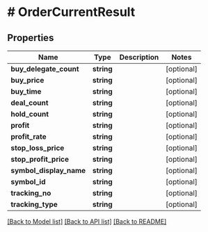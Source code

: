 # # OrderCurrentResult

## Properties

Name | Type | Description | Notes
------------ | ------------- | ------------- | -------------
**buy_delegate_count** | **string** |  | [optional]
**buy_price** | **string** |  | [optional]
**buy_time** | **string** |  | [optional]
**deal_count** | **string** |  | [optional]
**hold_count** | **string** |  | [optional]
**profit** | **string** |  | [optional]
**profit_rate** | **string** |  | [optional]
**stop_loss_price** | **string** |  | [optional]
**stop_profit_price** | **string** |  | [optional]
**symbol_display_name** | **string** |  | [optional]
**symbol_id** | **string** |  | [optional]
**tracking_no** | **string** |  | [optional]
**tracking_type** | **string** |  | [optional]

[[Back to Model list]](../../README.md#models) [[Back to API list]](../../README.md#endpoints) [[Back to README]](../../README.md)
